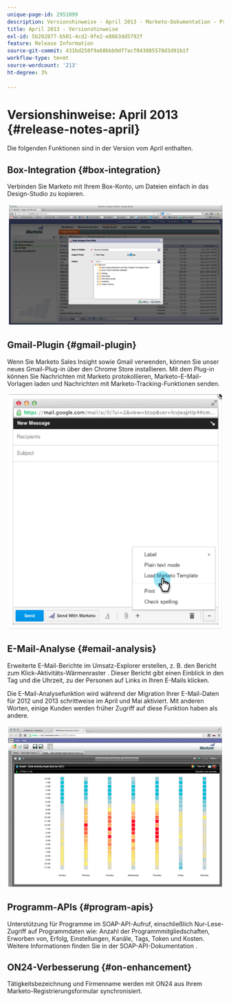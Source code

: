 ```yaml
---
unique-page-id: 2951099
description: Versionshinweise - April 2013 - Marketo-Dokumentation - Produktdokumentation
title: April 2013 - Versionshinweise
exl-id: 5b202877-b501-4cd2-9fe2-e8663dd5792f
feature: Release Information
source-git-commit: 431bd258f9a68bbb9df7acf043085578d3d91b1f
workflow-type: tm+mt
source-wordcount: '213'
ht-degree: 3%

---
```


# Versionshinweise: April 2013 {#release-notes-april}

Die folgenden Funktionen sind in der Version vom April enthalten.

## Box-Integration {#box-integration}

Verbinden Sie Marketo mit Ihrem Box-Konto, um Dateien einfach in das Design-Studio zu kopieren.

![](assets/image2014-9-22-15-3a47-3a56.png)

## Gmail-Plugin {#gmail-plugin}

Wenn Sie Marketo Sales Insight sowie Gmail verwenden, können Sie unser neues Gmail-Plug-in über den Chrome Store installieren. Mit dem Plug-in können Sie Nachrichten mit Marketo protokollieren, Marketo-E-Mail-Vorlagen laden und Nachrichten mit Marketo-Tracking-Funktionen senden.

![](assets/image2014-9-22-15-3a48-3a57.png)

## E-Mail-Analyse {#email-analysis}

Erweiterte E-Mail-Berichte im Umsatz-Explorer erstellen, z. B. den Bericht zum Klick-Aktivitäts-Wärmenraster . Dieser Bericht gibt einen Einblick in den Tag und die Uhrzeit, zu der Personen auf Links in Ihren E-Mails klicken.

Die E-Mail-Analysefunktion wird während der Migration Ihrer E-Mail-Daten für 2012 und 2013 schrittweise im April und Mai aktiviert. Mit anderen Worten, einige Kunden werden früher Zugriff auf diese Funktion haben als andere.

![](assets/image2014-9-22-15-3a49-3a16.png)

## Programm-APIs {#program-apis}

Unterstützung für Programme im SOAP-API-Aufruf, einschließlich Nur-Lese-Zugriff auf Programmdaten wie: Anzahl der Programmmitgliedschaften, Erworben von, Erfolg, Einstellungen, Kanäle, Tags, Token und Kosten. Weitere Informationen finden Sie in der SOAP-API-Dokumentation .

## ON24-Verbesserung {#on-enhancement}

Tätigkeitsbezeichnung und Firmenname werden mit ON24 aus Ihrem Marketo-Registrierungsformular synchronisiert.
